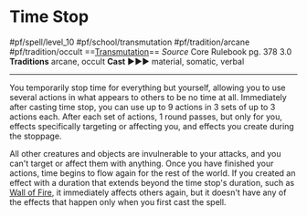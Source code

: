 # Time Stop
#pf/spell/level_10 #pf/school/transmutation #pf/tradition/arcane #pf/tradition/occult
==[Transmutation](../../../Traits/Transmutation.md)==
*Source* Core Rulebook pg. 378 3.0
**Traditions** arcane, occult
**Cast** ►►► material, somatic, verbal

---
You temporarily stop time for everything but yourself, allowing you to use several actions in what appears to others to be no time at all. Immediately after casting time stop, you can use up to 9 actions in 3 sets of up to 3 actions each. After each set of actions, 1 round passes, but only for you, effects specifically targeting or affecting you, and effects you create during the stoppage. 

All other creatures and objects are invulnerable to your attacks, and you can't target or affect them with anything. Once you have finished your actions, time begins to flow again for the rest of the world. If you created an effect with a duration that extends beyond the time stop's duration, such as [Wall of Fire](../Level%204/Wall%20of%20Fire.md), it immediately affects others again, but it doesn't have any of the effects that happen only when you first cast the spell.